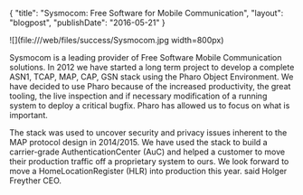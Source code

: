 {"title": "Sysmocom: Free Software for Mobile Communication","layout": "blogpost","publishDate": "2016-05-21"}![](file:///web/files/success/Sysmocom.jpg width=800px)Sysmocom is a leading provider of Free Software Mobile Communication solutions. In 2012 we have started a long term project to develop a complete ASN1, TCAP, MAP, CAP, GSN stack using the Pharo Object Environment. We have decided to use Pharo because of the increased productivity, the great tooling, the live inspection and if necessary modification of a running system to deploy a critical bugfix. Pharo has allowed us to focus on what is important.The stack was used to uncover security and privacy issues inherent to the MAP protocol design in 2014/2015. We have used the stack to build a carrier-grade AuthenticationCenter \(AuC\) and helped a customer to move their production traffic off a proprietary system to ours. We look forward to move a HomeLocationRegister \(HLR\) into production this year. said Holger Freyther CEO.